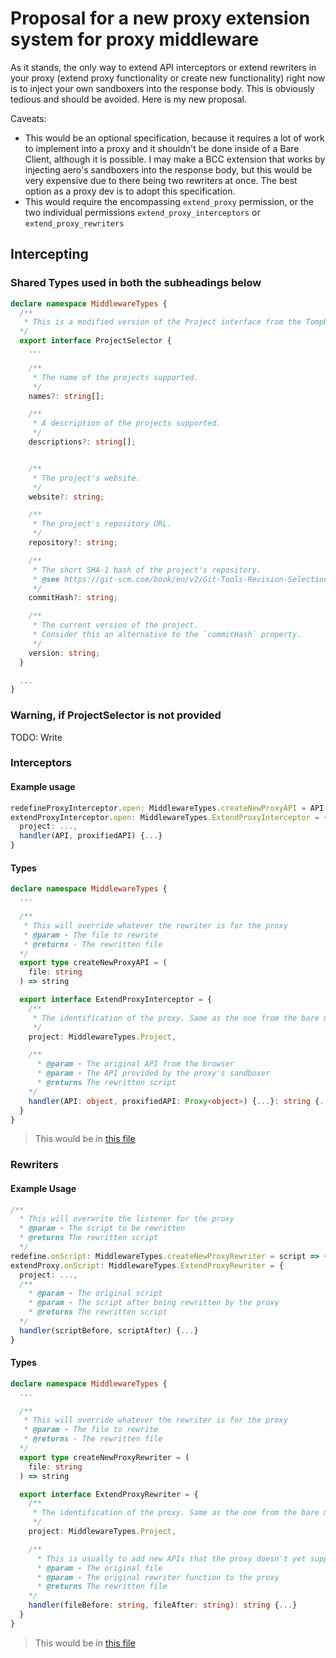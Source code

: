 # Proposal for a new proxy extension system for proxy middleware

As it stands, the only way to extend API interceptors or extend rewriters in your proxy (extend proxy functionality or create new functionality) right now is to inject your own sandboxers into the response body. This is obviously tedious and should be avoided. Here is my new proposal.

Caveats:

* This would be an optional specification, because it requires a lot of work to implement into a proxy and it shouldn't be done inside of a Bare Client, although it is possible. I may make a BCC extension that works by injecting aero's sandboxers into the response body, but this would be very expensive due to there being two rewriters at once. The best option as a proxy dev is to adopt this specification.
* This would require the encompassing `extend_proxy` permission, or the two individual permissions `extend_proxy_interceptors` or `extend_proxy_rewriters`

## Intercepting

### Shared Types used in both the subheadings below

```ts
declare namespace MiddlewareTypes {
  /**
   * This is a modified version of the Project interface from the TompHTTP standards made to allow for identification and distinction of the proxy that will be used. For every property provided, the proxy itself would ensure that the property on the project matches. If ProjectSelector is not provided, it would work on any proxy, which is dangerous, since every proxy is implemented differently. If this happens, there will be a warning about this logged to the console.
  */
  export interface ProjectSelector {
    ...

    /**
     * The name of the projects supported.
     */
    names?: string[];

    /**
     * A description of the projects supported.
     */
    descriptions?: string[];


    /**
     * The project's website.
     */
    website?: string;

    /**
     * The project's repository URL.
     */
    repository?: string;

    /**
     * The short SHA-1 hash of the project's repository.
     * @see https://git-scm.com/book/en/v2/Git-Tools-Revision-Selection
     */
    commitHash?: string;

    /**
     * The current version of the project.
     * Consider this an alternative to the `commitHash` property.
     */
    version: string;
  }

  ...
}
```

### Warning, if ProjectSelector is not provided

TODO: Write

### Interceptors

#### Example usage

```ts
redefineProxyInterceptor.open: MiddlewareTypes.createNewProxyAPI = API => {...},
extendProxyInterceptor.open: MiddlewareTypes.ExtendProxyInterceptor = {
  project: ...,
  handler(API, proxifiedAPI) {...}
}
```

#### Types

```ts
declare namespace MiddlewareTypes {
  ...

  /**
   * This will override whatever the rewriter is for the proxy
   * @param - The file to rewrite
   * @returns - The rewritten file
  */
  export type createNewProxyAPI = (
    file: string
  ) => string

  export interface ExtendProxyInterceptor = {
    /**
     * The identification of the proxy. Same as the one from the bare meta. This is provided to specify, which proxy and the versions to run this code on.
     */
    project: MiddlewareTypes.Project,

    /**
      * @param - The original API from the browser
      * @param - The API provided by the proxy's sandboxer
      * @returns The rewritten script
    */
    handler(API: object, proxifiedAPI: Proxy<object>) {...}: string {...}
  }
}
```

> This would be in [this file](./middleware/index.d.ts)

### Rewriters

#### Example Usage

```ts
/**
  * This will overwrite the listener for the proxy
  * @param - The script to be rewritten
  * @returns The rewritten script
  */
redefine.onScript: MiddlewareTypes.createNewProxyRewriter = script => {...},
extendProxy.onScript: MiddlewareTypes.ExtendProxyRewriter = {
  project: ...,
  /**
    * @param - The original script
    * @param - The script after being rewritten by the proxy
    * @returns The rewritten script
  */
  handler(scriptBefore, scriptAfter) {...}
}
```

#### Types

```ts
declare namespace MiddlewareTypes {
  ...

  /**
   * This will override whatever the rewriter is for the proxy
   * @param - The file to rewrite
   * @returns - The rewritten file
  */
  export type createNewProxyRewriter = (
    file: string
  ) => string

  export interface ExtendProxyRewriter = {
    /**
     * The identification of the proxy. Same as the one from the bare meta. This is provided to specify, which proxy and the versions to run this code on.
     */
    project: MiddlewareTypes.Project,

    /**
      * This is usually to add new APIs that the proxy doesn't yet support.
      * @param - The original file
      * @param - The original rewriter function to the proxy
      * @returns The rewritten file
    */
    handler(fileBefore: string, fileAfter: string): string {...}
  }
}
```

> This would be in [this file](./middleware/index.d.ts)
